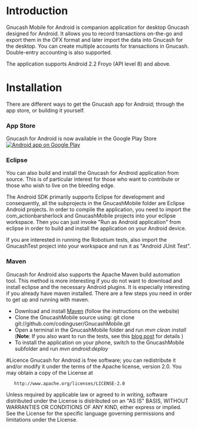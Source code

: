 # Introduction

Gnucash Mobile for Android is companion application for desktop Gnucash designed for Android.
It allows you to record transactions on-the-go and export them in the OFX format and later import the data into Gnucash for the desktop. You can create multiple accounts for transactions in Gnucash. Double-entry accounting is also supported. 

The application supports Android 2.2 Froyo (API level 8) and above. 


# Installation

There are different ways to get the Gnucash app for Android; through the app store, or building it yourself.


### App Store

Gnucash for Android is now available in the Google Play Store
<a href="http://play.google.com/store/apps/details?id=org.gnucash.android">
  <img alt="Android app on Google Play" src="http://developer.android.com/images/brand/en_generic_rgb_wo_60.png" />
</a>

### Eclipse

You can also build and install the Gnucash for Android application from source. This is of particular interest for those who want to contribute or those who wish to live on the bleeding edge. 

The Android SDK primarily supports Eclipse for development and consequently, all the subprojects in the GnucashMobile folder are Eclipse Android projects. In order to compile the application, you need to import the com_actionbarsherlock and GnucashMobile projects into your eclipse workspace. Then you can just invoke "Run as Android application" from eclipse in order to build and install the application on your Android device.

If you are interested in running the Robotium tests, also import the GnucashTest project into your workspace and run it as "Android JUnit Test".

### Maven

Gnucash for Android also supports the Apache Maven build automation tool. 
This method is more interesting if you do not want to download and install eclipse and the necessary Android plugins. It is especially interesting if you already have maven installed.
There are a few steps you need in order to get up and running with maven. 

* Download and install [Maven](http://maven.apache.org/download.html) (follow the instructions on the website)
* Clone the GnucashMobile source using: git clone git://github.com/codinguser/GnucashMobile.git
* Open a terminal in the GnucashMobile folder and run *mvn clean install*
(**Note**: If you also want to run the tests, see this [blog post](http://goo.gl/TprMw) for details )
* To install the application on your phone, switch to the GnucashMobile subfolder and run *mvn android:deploy*

#Licence
Gnucash for Android is free software; you can redistribute it and/or 
modify it under the terms of the Apache license, version 2.0.
You may obtain a copy of the License at

       http://www.apache.org/licenses/LICENSE-2.0

Unless required by applicable law or agreed to in writing, software
distributed under the License is distributed on an "AS IS" BASIS,
WITHOUT WARRANTIES OR CONDITIONS OF ANY KIND, either express or implied.
See the License for the specific language governing permissions and 
limitations under the License.
